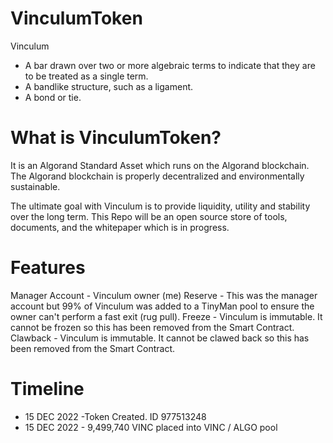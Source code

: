 # VinculumToken 

Vinculum
- A bar drawn over two or more algebraic terms to indicate that they are to be treated as a single term.
- A bandlike structure, such as a ligament.
- A bond or tie.

# What is VinculumToken?

It is an Algorand Standard Asset which runs on the Algorand blockchain. The Algorand blockchain is properly decentralized and environmentally sustainable.

The ultimate goal with Vinculum is to provide liquidity, utility and stability over the long term. This Repo will be an open source store of tools, documents, and the whitepaper which is in progress.

# Features
Manager Account - Vinculum owner (me)
Reserve - This was the manager account but 99% of Vinculum was added to a TinyMan pool to ensure the owner can't perform a fast exit (rug pull).
Freeze - Vinculum is immutable. It cannot be frozen so this has been removed from the Smart Contract.
Clawback - Vinculum is immutable. It cannot be clawed back so this has been removed from the Smart Contract.

# Timeline
- 15 DEC 2022 -Token Created. ID 977513248
- 15 DEC 2022 - 9,499,740 VINC placed into VINC / ALGO pool
